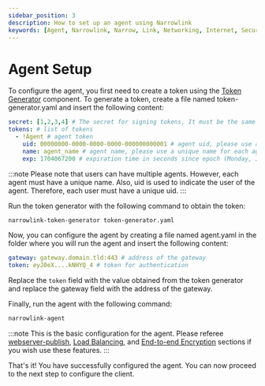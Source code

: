 ```yaml
---
sidebar_position: 3
description: How to set up an agent using Narrowlink
keywords: [Agent, Narrowlink, Narrow, Link, Networking, Internet, Security, Privacy, Open Source, Self-hosted, Tutorial, How-to, Guide, Nat, Firewall, Proxy, Reverse Proxy, Tunnel]
---
```


# Agent Setup

To configure the agent, you first need to create a token using the [Token Generator](/docs/token-generator) component.
To generate a token, create a file named token-generator.yaml and insert the following content:

```yaml
secret: [1,2,3,4] # The secret for signing tokens, It must be the same as the gateway token secret, it is as byte array
tokens: # list of tokens
  - !Agent # agent token
    uid: 00000000-0000-0000-0000-000000000001 # agent uid, please use a unique uid for each user
    name: agent_name # agent name, please use a unique name for each agent
    exp: 1704067200 # expiration time in seconds since epoch (Monday, January 1, 2024 0:00:00 GMT)
```

:::note
Please note that users can have multiple agents. However, each agent must have a unique name. Also, uid is used to indicate the user of the agent. Therefore, each user must have a unique uid.
:::

Run the token generator with the following command to obtain the token:

```bash
narrowlink-token-generator token-generator.yaml
```

Now, you can configure the agent by creating a file named agent.yaml in the folder where you will run the agent and insert the following content:

```yaml
gateway: gateway.domain.tld:443 # address of the gateway
token: eyJ0eX....kNHYQ_4 # token for authentication
```

Replace the `token` field with the value obtained from the token generator and replace the gateway field with the address of the gateway.

Finally, run the agent with the following command:

```bash
narrowlink-agent
```

:::note
This is the basic configuration for the agent. Please referee [webserver-publish](/docs/tutorial-extras/webserver-publish/), [Load Balancing](/docs/tutorial-extras/load-balancing), and [End-to-end Encryption](http://localhost:3000/docs/tutorial-extras/end-to-end-encryption) sections if you wish use these features.
:::


That's it! You have successfully configured the agent. You can now proceed to the next step to configure the client.
